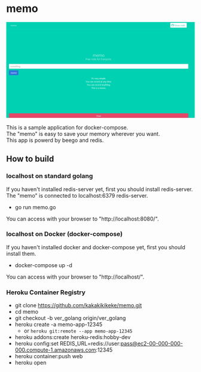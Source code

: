 # memo

![screen_shot.png](https://raw.githubusercontent.com/kakakikikeke/memo/ver_golang/images/screen_shot.png)

This is a sample application for docker-compose.  
The "memo" is easy to save your memory wherever you want.  
This app is powerd by beego and redis.

## How to build

### localhost on standard golang
If you haven't installed redis-server yet, first you should install redis-server.  
The "memo" is connected to localhost:6379 redis-server.

* go run memo.go

You can access with your browser to "http://localhost:8080/".

### localhost on Docker (docker-compose)
If you haven't installed docker and docker-compose yet, first you should install them.

* docker-compose up -d

You can access with your browser to "http://localhost/".

### Heroku Container Registry
* git clone https://github.com/kakakikikeke/memo.git
* cd memo
* git checkout -b ver_golang origin/ver_golang
* heroku create -a memo-app-12345
  * or `heroku git:remote --app memo-app-12345`
* heroku addons:create heroku-redis:hobby-dev
* heroku config:set REDIS_URL=redis://user:pass@ec2-00-000-000-000.compute-1.amazonaws.com:12345
* heroku container:push web
* heroku open
